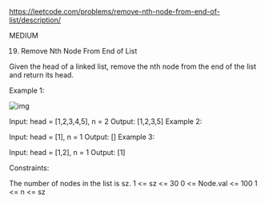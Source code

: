 https://leetcode.com/problems/remove-nth-node-from-end-of-list/description/

MEDIUM

19. Remove Nth Node From End of List

Given the head of a linked list, remove the nth node from the end of the list and return its head.

Example 1:

![img](https://assets.leetcode.com/uploads/2020/10/03/remove_ex1.jpg)

Input: head = [1,2,3,4,5], n = 2
Output: [1,2,3,5]
Example 2:

Input: head = [1], n = 1
Output: []
Example 3:

Input: head = [1,2], n = 1
Output: [1]


Constraints:

The number of nodes in the list is sz.
1 <= sz <= 30
0 <= Node.val <= 100
1 <= n <= sz

